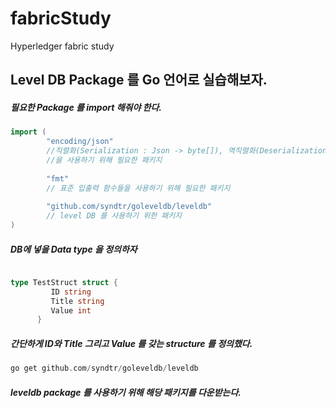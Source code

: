 # fabricStudy
Hyperledger fabric study 

## Level DB Package 를 Go 언어로 실습해보자.


##### 필요한 Package 를 import 해줘야 한다.
```go
import (
        "encoding/json"
        //직렬화(Serialization : Json -> byte[]), 역직렬화(Deserialization : byte[] -> Json)
        //을 사용하기 위해 필요한 패키지 
        
        "fmt"
        // 표준 입출력 함수들을 사용하기 위해 필요한 패키지
        
        "github.com/syndtr/goleveldb/leveldb"
        // level DB 를 사용하기 위한 패키지
)
```



##### DB에 넣을 Data type 을 정의하자 
```go

type TestStruct struct {
         ID string
         Title string
         Value int
      }


```
##### 간단하게 ID와 Title 그리고 Value 를 갖는 structure 를 정의했다.

```c
go get github.com/syndtr/goleveldb/leveldb
```
##### leveldb package 를 사용하기 위해 해당 패키지를 다운받는다.

